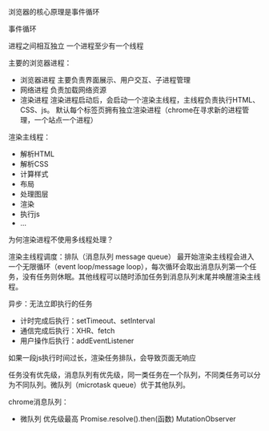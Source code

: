 浏览器的核心原理是事件循环

事件循环

进程之间相互独立
一个进程至少有一个线程

主要的浏览器进程：
- 浏览器进程
    主要负责界面展示、用户交互、子进程管理
- 网络进程
    负责加载网络资源
- 渲染进程
    渲染进程启动后，会启动一个渲染主线程，主线程负责执行HTML、CSS、js。
    默认每个标签页拥有独立渲染进程（chrome在寻求新的进程管理，一个站点一个进程）

渲染主线程：
- 解析HTML
- 解析CSS
- 计算样式
- 布局
- 处理图层
- 渲染
- 执行js
- …

为何渲染进程不使用多线程处理？

渲染主线程调度：排队（消息队列 message queue）
最开始渲染主线程会进入一个无限循环（event loop/message loop），每次循环会取出消息队列第一个任务，没有任务则休眠。其他线程可以随时添加任务到消息队列末尾并唤醒渲染主线程。

异步：无法立即执行的任务
- 计时完成后执行：setTimeout、setInterval
- 通信完成后执行：XHR、fetch
- 用户操作后执行：addEventListener

如果一段js执行时间过长，渲染任务排队，会导致页面无响应

任务没有优先级，消息队列有优先级，同一类任务在一个队列，不同类任务可以分为不同队列。微队列（microtask queue）优于其他队列。

chrome消息队列：
- 微队列 优先级最高
    Promise.resolve().then(函数)
    MutationObserver